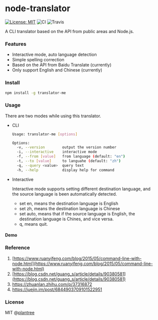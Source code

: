 # node-translator
[![License: MIT](https://img.shields.io/badge/License-MIT-green.svg)](https://opensource.org/licenses/MIT) ![CI](https://github.com/plantree/node-translator/workflows/CI/badge.svg) ![Travis](https://www.travis-ci.org/plantree/node-translator.svg?branch=master)

A CLI translator based on the API from public areas and Node.js.

### Features

- Interactive mode, auto language detection
- Simple spelling correction
- Based on the API from Baidu Translate (currently)
- Only support English and Chinese (currently)

### Install

```bash
npm install -g translator-me
```

### Usage

There are two modes while using this translator.

- CLI

  ```bash
  Usage: translator-me [options]
  
  Options:
    -v, --version        output the version number
    -i, --interactive    interactive mode
    -f, --from [value]   from language (default: "en")
    -t, --to [value]     to languahe (default: "zh")
    -q, --query <value>  query text
    -h, --help           display help for command
  ```

- Interactive

  Interactive mode supports setting different destination language, and the source language is been automatically detected.

  - set en, means the destination language is English
  - set zh, means the destination language is Chinese
  - set auto, means that if the source language is English, the destination language is Chines, and vice versa.
  - q, means quit.

#### Demo



### Reference
1. [https://www.ruanyifeng.com/blog/2015/05/command-line-with-node.html](https://www.ruanyifeng.com/blog/2015/05/command-line-with-node.html)
2. [https://blog.csdn.net/guang_s/article/details/90380581](https://blog.csdn.net/guang_s/article/details/90380581)
3. https://zhuanlan.zhihu.com/p/37316872
4. https://juejin.im/post/6844903709101522951

### License

MIT @[plantree](https://plantree.me)
